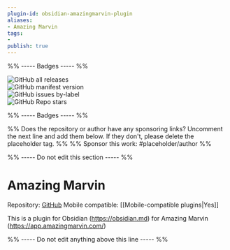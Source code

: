 ```yaml
---
plugin-id: obsidian-amazingmarvin-plugin
aliases:
- Amazing Marvin
tags: 
- 
publish: true
---
```


%% ----- Badges ----- %%

![GitHub all releases](https://img.shields.io/github/downloads/ikuyarihS/obsidian-amazingmarvin-plugin/total?color=573E7A&logo=github&style=for-the-badge)   
![GitHub manifest version](https://img.shields.io/github/manifest-json/v/ikuyarihS/obsidian-amazingmarvin-plugin?color=573E7A&logo=github&style=for-the-badge)   
![GitHub issues by-label](https://img.shields.io/github/issues/ikuyarihS/obsidian-amazingmarvin-plugin/help%20wanted?color=573E7A&logo=github&style=for-the-badge)   
![GitHub Repo stars](https://img.shields.io/github/stars/ikuyarihS/obsidian-amazingmarvin-plugin?color=573E7A&logo=github&style=for-the-badge)

%% ----- Badges ----- %%

%% Does the repository or author have any sponsoring links? Uncomment the next line and add them below. If they don't, please delete the placeholder tag. %%
%% Sponsor this work: #placeholder/author %%

%% ----- Do not edit this section ----- %%

# Amazing Marvin

Repository: [GitHub](https://github.com/ikuyarihS/obsidian-amazingmarvin-plugin)
Mobile compatible: [[Mobile-compatible plugins|Yes]]

This is a plugin for Obsidian (https://obsidian.md) for Amazing Marvin (https://app.amazingmarvin.com/)

%% ----- Do not edit anything above this line ----- %% 
